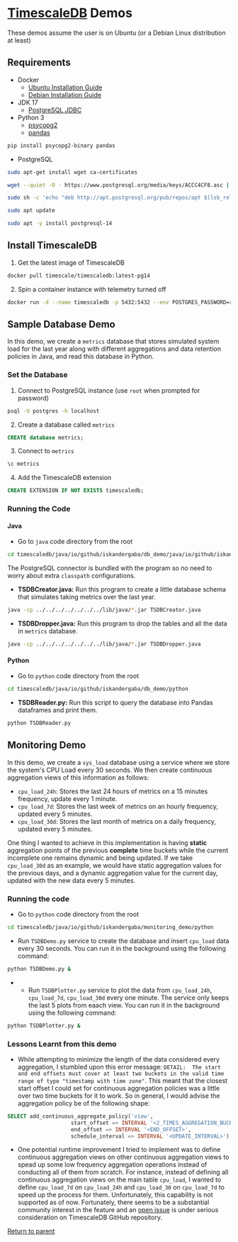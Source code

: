 # [TimescaleDB](https://www.timescale.com) Demos
These demos assume the user is on Ubuntu (or a Debian Linux distribution at least)

## Requirements
- Docker
	- [Ubuntu Installation Guide](https://docs.docker.com/engine/install/ubuntu)
	- [Debian Installation Guide](https://docs.docker.com/engine/install/debian)
- JDK 17
	- [PostgreSQL JDBC](https://jdbc.postgresql.org)
- Python 3
	- [psycopg2](https://www.psycopg.org)
	- [pandas](https://pandas.pydata.org)

```bash
pip install psycopg2-binary pandas
```

- PostgreSQL
```bash
sudo apt-get install wget ca-certificates

wget --quiet -O - https://www.postgresql.org/media/keys/ACCC4CF8.asc | sudo apt-key add -

sudo sh -c 'echo "deb http://apt.postgresql.org/pub/repos/apt $(lsb_release -cs)-pgdg main" > /etc/apt/sources.list.d/pgdg.list'

sudo apt update

sudo apt -y install postgresql-14
```

## Install TimescaleDB
1. Get the latest image of TimescaleDB
```bash
docker pull timescale/timescaledb:latest-pg14
```

2. Spin a container instance with telemetry turned off
```bash
docker run -d --name timescaledb -p 5432:5432 --env POSTGRES_PASSWORD=root --env TIMESCALEDB_TELEMETRY=off timescale/timescaledb:latest-pg14
```

## Sample Database Demo
In this demo, we create a `metrics` database that stores simulated system load for the last year along with different aggregations and data retention policies in Java, and read this database in Python.

### Set the Database

1. Connect to PostgreSQL instance (use `root` when prompted for password)
```bash
psql -U postgres -h localhost
```

2. Create a database called `metrics`
```sql
CREATE database metrics;
```

3. Connect to `metrics`
```sql
\c metrics
```

4. Add the TimescaleDB extension
```sql
CREATE EXTENSION IF NOT EXISTS timescaledb;
```

### Running the Code
#### Java
- Go to `java` code directory from the root
```bash
cd timescaledb/java/io/github/iskandergaba/db_demo/java/io/github/iskandergaba/java
```

The PostgreSQL connector is bundled with the program so no need to worry about extra `classpath` configurations.

- **TSDBCreator.java:** Run this program to create a little database schema that simulates taking metrics over the last year.
```bash
java -cp ../../../../../../../lib/java/*.jar TSDBCreator.java

```

- **TSDBDropper.java:** Run this program to drop the tables and all the data in `metrics` database.
```bash
java -cp ../../../../../../../lib/java/*.jar TSDBDropper.java
```

#### Python
- Go to `python` code directory from the root
```bash
cd timescaledb/java/io/github/iskandergaba/db_demo/python
```
- **TSDBReader.py:** Run this script to query the database into Pandas dataframes and print them.
```bash
python TSDBReader.py 
```

## Monitoring Demo
In this demo, we create a `sys_load` database using a service where we store the system's CPU Load every 30 seconds. We then create continuous aggregation views of this information as follows:
- `cpu_load_24h`: Stores the last 24 hours of metrics on a 15 minutes frequency, update every 1 minute.
- `cpu_load_7d`: Stores the last week of metrics on an hourly frequency, updated every 5 minutes.
- `cpu_load_30d`: Stores the last month of metrics on a daily frequency, updated every 5 minutes.

One thing I wanted to achieve in this implementation is having **static** aggregation points of the previous **complete** time buckets while the current incomplete one remains dynamic and being updated. If we take `cpu_load_30d` as an example, we would have static aggregation values for the previous days, and a dynamic aggregation value for the current day, updated with the new data every 5 minutes.

### Running the code
- Go to `python` code directory from the root
```bash
cd timescaledb/java/io/github/iskandergaba/monitoring_demo/python
```
- Run `TSDBDemo.py` service to create the database and insert `cpu_load` data every 30 seconds. You can run it in the background using the following command:
```bash
python TSDBDemo.py &
```
- - Run `TSDBPlotter.py` service to plot the data from `cpu_load_24h`, `cpu_load_7d`, `cpu_load_30d` every one minute. The service only keeps the last 5 plots from eaach view. You can run it in the background using the following command:
```bash
python TSDBPlotter.py &
```

### Lessons Learnt from this demo
- While attempting to minimize the length of the data considered every aggregation, I stumbled upon this error message: `DETAIL:  The start and end offsets must cover at least two buckets in the valid time range of type "timestamp with time zone"`.
This meant that the closest start offset I could set for continuous aggregation policies was a little over two time buckets for it to work. So in general, I would advise the aggregation policy be of the following shape:
```SQL
SELECT add_continuous_aggregate_policy('view',
                    start_offset => INTERVAL '<2_TIMES_AGGREGATION_BUCKET_LENGTH>' + INTERVAL '<END_OFFSET>',
                    end_offset => INTERVAL '<END_OFFSET>',
                    schedule_interval => INTERVAL '<UPDATE_INTERVAL>');
```
- One potential runtime improvement I tried to implement was to define continuous aggregation views on other continuous aggregation views to spead up some low frequency aggregation operations instead of conducting all of them from scratch. For instance, instead of defining all continuous aggregation views on the main table `cpu_load`, I wanted to define `cpu_load_7d` on `cpu_load_24h` and `cpu_load_30` on `cpu_load_7d` to speed up the process for them. Unfortunately, this capability is not supported as of now. Fortunately, there seems to be a substantial community interest in the feature and an [open issue](https://github.com/timescale/timescaledb/issues/1400) is under serious consideration on TimescaleDB GitHub repository.


[Return to parent](../README.md)
